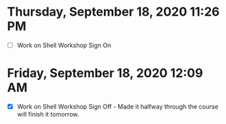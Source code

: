 # Thursday, September 18, 2020 11:26 PM
- [ ] Work on Shell Workshop
Sign On 

# Friday, September 18, 2020 12:09 AM 
- [x] Work on Shell Workshop 
Sign Off - Made it halfway through the course will finish it tomorrow. 


